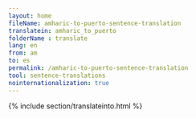 ```yaml
---
layout: home
fileName: amharic-to-puerto-sentence-translation
translatein: amharic_to_puerto
folderName : translate
lang: en
from: am
to: es
permalink: /amharic-to-puerto-sentence-translation
tool: sentence-translations
nointernationalization: true
---
```

{% include section/translateinto.html %}
